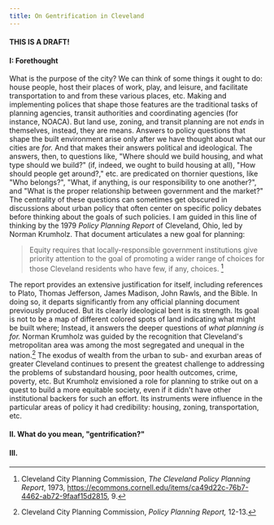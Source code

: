 ```yaml
---
title: On Gentrification in Cleveland
---
```

#### THIS IS A DRAFT!
#### I: Forethought 
What is the purpose of the city? We can think of some things it ought to do: house people, host their places of work, play, and leisure, and facilitate transportation to and from these various places, etc. Making and implementing polices that shape those features are the traditional tasks of planning agencies, transit authorities and coordinating agencies (for instance, NOACA). But land use, zoning, and transit planning are not *ends* in themselves, instead, they are means. Answers to policy questions that shape the built environment arise only after we have thought about what our cities are *for.* And that makes their answers political and ideological. The answers, then, to questions like, "Where should we build housing, and what type should we build?" (if, indeed, we ought to build housing at all), "How should people get around?," etc. are predicated on thornier questions, like "Who belongs?", "What, if anything, is our responsibility to one another?", and "What is the proper relationship between government and the market?" The centrality of these questions can sometimes get obscured in discussions about urban policy that often center on specific policy debates before thinking about the goals of such policies.  I am guided in this line of thinking by the 1979 *Policy Planning Report* of Cleveland, Ohio, led by Norman Krumholz. That document articulates a new goal for planning: 
>Equity requires that locally-responsible government institutions give priority attention to the goal of promoting a wider range of choices for those Cleveland residents who have few, if any, choices. [^1]

The report provides an extensive justification for itself, including references to Plato, Thomas Jefferson, James Madison, John Rawls, and the Bible. In doing so, it departs significantly from any official planning document previously produced. But its clearly ideological bent is its strength. Its goal is not to be a map of different colored spots of land indicating what might be built where; Instead, it answers the deeper questions of *what planning is for.* Norman Krumholz was guided by the recognition that Cleveland's metropolitan area was among the most segregated and unequal in the nation.[^2] The exodus of wealth from the urban to sub- and exurban areas of greater Cleveland continues to present the greatest challenge to addressing the problems of substandard housing, poor health outcomes, crime, poverty, etc. But Krumholz envisioned a role for planning to strike out on a quest to build a more equitable society, even if it didn't have other institutional backers for such an effort. Its instruments were influence in the particular areas of policy it had credibility:  housing, zoning, transportation, etc. 
<script type="module" src="https://js.arcgis.com/embeddable-components/4.32/arcgis-embeddable-components.esm.js"></script>
<arcgis-embedded-map style="height:600px;width:700px;" item-id="d048e049782440b7995cb938d798dbae" theme="light" heading-enabled legend-enabled share-enabled portal-url="https://cwru.maps.arcgis.com" ></arcgis-embedded-map>
#### II. What do you mean, "gentrification?"

#### III. 

[^1]:  Cleveland City Planning Commission, *The Cleveland Policy Planning Report*, 1973, https://ecommons.cornell.edu/items/ca49d22c-76b7-4462-ab72-9faaf15d2815, 9. 
[^2]: Cleveland City Planning Commission, *Policy Planning Report,* 12-13. 
